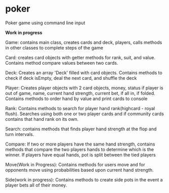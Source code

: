 # poker
Poker game using command line input

**Work in progress**

Game: contains main class, creates cards and deck, players, calls methods in other classes to complete steps of the game

Card: creates card objects with getter methods for rank, suit, and value. Contains method compare values between two cards.

Deck: Creates an array 'Deck' filled with card objects. Contains methods to check if deck isEmpty, deal the next card, and shuffle the deck

Player: Creates player objects with 2 card objects, money, status if player is out of game, name, current hand strength, current bet, if all in, if folded. Contains methods to order hand by value and print cards to console

Rank: Contains methods to search for player hand rank(highcard - royal flush). Searches using both one or two player cards and if community cards contains that hand rank on its own.

Search: contains methods that finds player hand strength at the flop and turn intervals.

Compare: If two or more players have the same hand strength, contains methods that compare the two players hands to determine which is the winner. If players have equal hands, pot is split between the tied players

Move(Work in Progress): Contains methods for users move and for opponents move using probabilities based upon current hand strength.

Side(work in progress): Contains methods to create side pots in the event a player bets all of their money.
